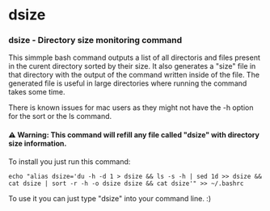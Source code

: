 # dsize
### dsize - Directory size monitoring command
This simmple bash command outputs a list of all directoris and files present in the curent directory sorted by their size. It also generates a "size" file in that directory with the output of the command written inside of the file. The generated file is useful in large directories where running the command takes some time.


There is known issues for mac users as they might not have the -h option for the sort or the ls command.
#### ⚠️ Warning: This command will refill any file called "dsize" with directory size information.

To install you just run this command:
```
echo "alias dsize='du -h -d 1 > dsize && ls -s -h | sed 1d >> dsize && cat dsize | sort -r -h -o dsize dsize && cat dsize'" >> ~/.bashrc
```

To use it you can just type "dsize" into your command line. :)

